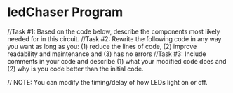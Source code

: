 # ledChaser Program

//Task #1: Based on the code below, describe the components most likely needed for in this circuit. 
//Task #2: Rewrite the following code in any way you want as long as you: (1) reduce the lines of code, (2) improve readability and maintenance and (3) has no errors
//Task #3: Include comments in your code and describe (1) what your modified code does and (2) why is you code better than the initial code.

// NOTE: You can modify the timing/delay of how LEDs light on or off.
